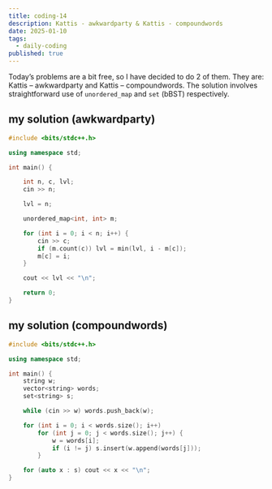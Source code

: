 ```yaml
---
title: coding-14
description: Kattis - awkwardparty & Kattis - compoundwords
date: 2025-01-10
tags:
  - daily-coding
published: true
---
```

Today’s problems are a bit free, so I have decided to do 2 of them. They are: Kattis – awkwardparty and Kattis – compoundwords. The solution involves straightforward use of `unordered_map` and `set` (bBST) respectively.
## my solution (awkwardparty)
```cpp
#include <bits/stdc++.h>

using namespace std;

int main() {

    int n, c, lvl;
    cin >> n;

    lvl = n;

    unordered_map<int, int> m;

    for (int i = 0; i < n; i++) {
        cin >> c;
        if (m.count(c)) lvl = min(lvl, i - m[c]);
        m[c] = i;
    }

    cout << lvl << "\n";

    return 0;
}
```
## my solution (compoundwords)
```cpp
#include <bits/stdc++.h>

using namespace std;

int main() {
    string w;
    vector<string> words;
    set<string> s;

    while (cin >> w) words.push_back(w);

    for (int i = 0; i < words.size(); i++)
        for (int j = 0; j < words.size(); j++) {
            w = words[i];
            if (i != j) s.insert(w.append(words[j]));
        }

    for (auto x : s) cout << x << "\n";
}
```